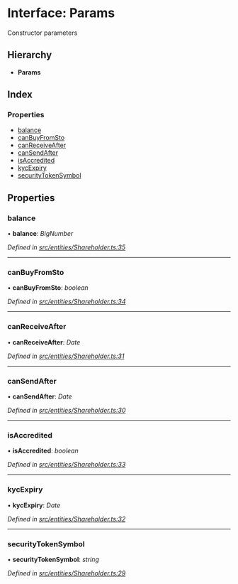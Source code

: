 # Interface: Params

Constructor parameters

## Hierarchy

- **Params**

## Index

### Properties

- [balance](_entities_shareholder_.params.md#balance)
- [canBuyFromSto](_entities_shareholder_.params.md#canbuyfromsto)
- [canReceiveAfter](_entities_shareholder_.params.md#canreceiveafter)
- [canSendAfter](_entities_shareholder_.params.md#cansendafter)
- [isAccredited](_entities_shareholder_.params.md#isaccredited)
- [kycExpiry](_entities_shareholder_.params.md#kycexpiry)
- [securityTokenSymbol](_entities_shareholder_.params.md#securitytokensymbol)

## Properties

### balance

• **balance**: _BigNumber_

_Defined in [src/entities/Shareholder.ts:35](https://github.com/PolymathNetwork/polymath-sdk/blob/660aba8/src/entities/Shareholder.ts#L35)_

---

### canBuyFromSto

• **canBuyFromSto**: _boolean_

_Defined in [src/entities/Shareholder.ts:34](https://github.com/PolymathNetwork/polymath-sdk/blob/660aba8/src/entities/Shareholder.ts#L34)_

---

### canReceiveAfter

• **canReceiveAfter**: _Date_

_Defined in [src/entities/Shareholder.ts:31](https://github.com/PolymathNetwork/polymath-sdk/blob/660aba8/src/entities/Shareholder.ts#L31)_

---

### canSendAfter

• **canSendAfter**: _Date_

_Defined in [src/entities/Shareholder.ts:30](https://github.com/PolymathNetwork/polymath-sdk/blob/660aba8/src/entities/Shareholder.ts#L30)_

---

### isAccredited

• **isAccredited**: _boolean_

_Defined in [src/entities/Shareholder.ts:33](https://github.com/PolymathNetwork/polymath-sdk/blob/660aba8/src/entities/Shareholder.ts#L33)_

---

### kycExpiry

• **kycExpiry**: _Date_

_Defined in [src/entities/Shareholder.ts:32](https://github.com/PolymathNetwork/polymath-sdk/blob/660aba8/src/entities/Shareholder.ts#L32)_

---

### securityTokenSymbol

• **securityTokenSymbol**: _string_

_Defined in [src/entities/Shareholder.ts:29](https://github.com/PolymathNetwork/polymath-sdk/blob/660aba8/src/entities/Shareholder.ts#L29)_
